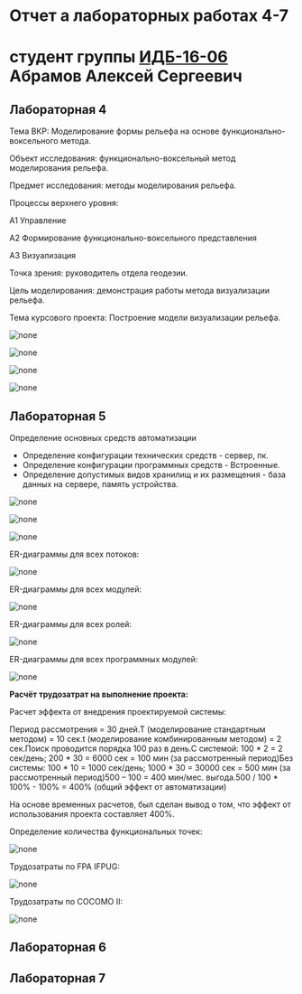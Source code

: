 # Отчет а лабораторных работах 4-7
# студент группы [ИДБ-16-06](https://github.com/stankin/design-2018/wiki/list-idb-16-06) Абрамов Алексей Сергеевич

## Лабораторная 4

Тема ВКР: Моделирование формы рельефа на основе функционально-воксельного метода.

Объект исследования: функционально-воксельный метод моделирования рельефа.

Предмет исследования: методы моделирования рельефа.

Процессы верхнего уровня:

А1 Управление

А2 Формирование функционально-воксельного представления 

А3 Визуализация

Точка зрения: руководитель отдела геодезии.

Цель моделирования: демонстрация работы метода визуализации рельефа.

Тема курсового проекта: Построение модели визуализации рельефа.

![none](https://github.com/Abramov-Al/Kursovaya/blob/master/model.png)

![none](https://github.com/Abramov-Al/Kursovaya/blob/master/1.png)

![none](https://github.com/Abramov-Al/Kursovaya/blob/master/2.png)

![none](https://github.com/Abramov-Al/Kursovaya/blob/master/5.png)


## Лабораторная 5

Определение основных средств автоматизации
* Определение конфигурации технических средств - сервер, пк.
* Определение конфигурации программных средств - Встроенные.
* Определение допустимых видов хранилищ и их размещения - база данных на сервере, память устройства.

![none](https://github.com/Abramov-Al/Kursovaya/blob/master/dfd.png)

![none](https://github.com/Abramov-Al/Kursovaya/blob/master/dfd1.png)

![none](https://github.com/Abramov-Al/Kursovaya/blob/master/dfd2.png)

ER-диаграммы для всех потоков:

![none](https://github.com/Abramov-Al/Kursovaya/blob/master/diag1.png)

ER-диаграммы для всех модулей:

![none](https://github.com/Abramov-Al/Kursovaya/blob/master/diag2.png)

ER-диаграммы для всех ролей:

![none](https://github.com/Abramov-Al/Kursovaya/blob/master/diag3.png)

ER-диаграммы для всех программных модулей:

![none](https://github.com/Abramov-Al/Kursovaya/blob/master/diag4.png)

**Расчёт трудозатрат на выполнение проекта:**

Расчет эффекта от внедрения проектируемой системы:

Период рассмотрения = 30 дней.Т (моделирование стандартным методом) = 10 сек.t (моделирование комбинированным методом) = 2 сек.Поиск проводится порядка 100 раз в день.С системой: 100 * 2 = 2 сек/день; 200 * 30 = 6000 сек = 100 мин (за рассмотренный период)Без системы: 100 * 10 = 1000 сек/день; 1000 * 30 = 30000 сек = 500 мин (за рассмотренный период)500 – 100 = 400 мин/мес. выгода.500 / 100 * 100% - 100% = 400% (общий эффект от автоматизации)

На основе временных расчетов, был сделан вывод о том, что эффект от использования проекта составляет 400%.

Определение количества функциональных точек:

![none](https://github.com/Abramov-Al/Kursovaya/blob/master/tabl1.png)

Трудозатраты по FPA IFPUG:

![none](https://github.com/Abramov-Al/Kursovaya/blob/master/tabl2.png)

Трудозатраты по COCOMO II:

![none](https://github.com/Abramov-Al/Kursovaya/blob/master/tabl3.png)

## Лабораторная 6

## Лабораторная 7
